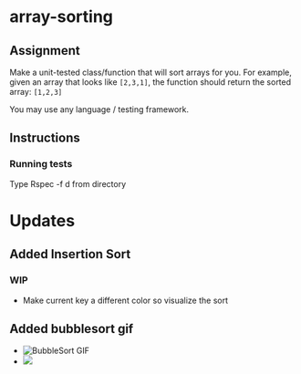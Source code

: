 # array-sorting
## Assignment
Make a unit-tested class/function that will sort arrays for you. For example, given an array that looks like `[2,3,1]`, the function should return the sorted array: `[1,2,3]`

You may use any language / testing framework.

## Instructions
### Running tests
Type Rspec -f d from directory


# Updates
## Added Insertion Sort
### WIP
 - Make current key a different color so visualize the sort


## Added bubblesort gif
 - ![BubbleSort GIF](https://ibb.co/ZXdw3cm)
 - <img src="https://i.ibb.co/MSnjbP6/bubblesort.gif">


 

